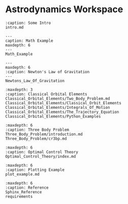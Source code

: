 
Astrodynamics Workspace
=================================

```{toctree}
:caption: Some Intro
intro.md
```

```{toctree}
---
caption: Math Example
maxdepth: 6
---
Math_Example
```

```{toctree}
---
maxdepth: 6
:caption: Newton's Law of Gravitation
---
Newtons_Law_Of_Gravitation
```

```{toctree}
:maxdepth: 3
:caption: Classical Orbital Elements
Classical_Orbital_Elements/Two_Body_Problem.md
Classical_Orbital_Elements/Classical_Orbit_Elements
Classical_Orbital_Elements/Integrals_Of_Motion
Classical_Orbital_Elements/The_Trajectory_Equation
Classical_Orbital_Elements/Python_Examples
```

```{toctree}
:maxdepth: 6
:caption: Three Body Problem
Three_Body_Problem/introduction.md
Three_Body_Problem/cr3bp.md
```

```{toctree}
:maxdepth: 6
:caption: Optimal Control Theory
Optimal_Control_Theory/index.md
```

```{toctree}
:maxdepth: 6
:caption: Plotting Example
plot_example.md
```
```{toctree}
:maxdepth: 6
:caption: Reference
Sphinx_Reference
requirements
```